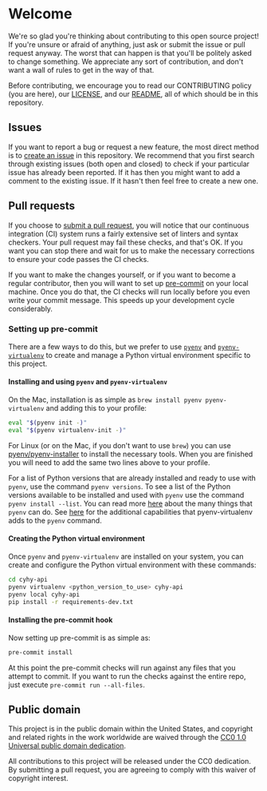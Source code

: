 # Welcome

We're so glad you're thinking about contributing to this open source
project! If you're unsure or afraid of anything, just ask or submit
the issue or pull request anyway. The worst that can happen is that
you'll be politely asked to change something. We appreciate any sort
of contribution, and don't want a wall of rules to get in the way of
that.

Before contributing, we encourage you to read our CONTRIBUTING policy
(you are here), our [LICENSE](LICENSE.md), and our
[README](README.md), all of which should be in this repository.

## Issues

If you want to report a bug or request a new feature, the most direct
method is to [create an
issue](https://github.com/cisagov/cyhy-api/issues) in
this repository. We recommend that you first search through existing
issues (both open and closed) to check if your particular issue has
already been reported. If it has then you might want to add a comment
to the existing issue. If it hasn't then feel free to create a new
one.

## Pull requests

If you choose to [submit a pull
request](https://github.com/cisagov/cyhy-api/pulls),
you will notice that our continuous integration (CI) system runs a
fairly extensive set of linters and syntax checkers. Your pull
request may fail these checks, and that's OK. If you want you can
stop there and wait for us to make the necessary corrections to ensure
your code passes the CI checks.

If you want to make the changes yourself, or if you want to become a
regular contributor, then you will want to set up
[pre-commit](https://pre-commit.com/) on your local machine. Once you
do that, the CI checks will run locally before you even write your
commit message. This speeds up your development cycle considerably.

### Setting up pre-commit

There are a few ways to do this, but we prefer to use
[`pyenv`](https://github.com/pyenv/pyenv) and
[`pyenv-virtualenv`](https://github.com/pyenv/pyenv-virtualenv) to
create and manage a Python virtual environment specific to this
project.

#### Installing and using `pyenv` and `pyenv-virtualenv`

On the Mac, installation is as simple as `brew install pyenv pyenv-virtualenv`
and adding this to your profile:

```bash
eval "$(pyenv init -)"
eval "$(pyenv virtualenv-init -)"
```

For Linux (or on the Mac, if you don't want to use `brew`) you can use
[pyenv/pyenv-installer](https://github.com/pyenv/pyenv-installer) to
install the necessary tools. When you are finished you will need to
add the same two lines above to your profile.

For a list of Python versions that are already installed and ready to
use with `pyenv`, use the command `pyenv versions`. To see a list of
the Python versions available to be installed and used with `pyenv`
use the command `pyenv install --list`. You can read more
[here](https://github.com/pyenv/pyenv/blob/master/COMMANDS.md) about
the many things that `pyenv` can do. See
[here](https://github.com/pyenv/pyenv-virtualenv#usage) for the
additional capabilities that pyenv-virtualenv adds to the `pyenv`
command.

#### Creating the Python virtual environment

Once `pyenv` and `pyenv-virtualenv` are installed on your system, you
can create and configure the Python virtual environment with these
commands:

```bash
cd cyhy-api
pyenv virtualenv <python_version_to_use> cyhy-api
pyenv local cyhy-api
pip install -r requirements-dev.txt
```

#### Installing the pre-commit hook

Now setting up pre-commit is as simple as:

```bash
pre-commit install
```

At this point the pre-commit checks will run against any files that
you attempt to commit. If you want to run the checks against the
entire repo, just execute `pre-commit run --all-files`.

## Public domain

This project is in the public domain within the United States, and
copyright and related rights in the work worldwide are waived through
the [CC0 1.0 Universal public domain
dedication](https://creativecommons.org/publicdomain/zero/1.0/).

All contributions to this project will be released under the CC0
dedication. By submitting a pull request, you are agreeing to comply
with this waiver of copyright interest.
